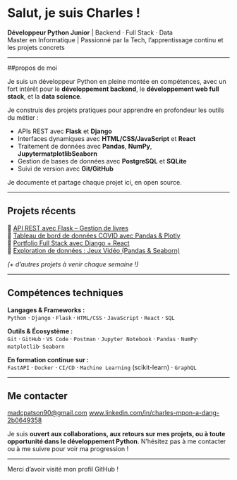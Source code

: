 # Salut, je suis Charles !

**Développeur Python Junior** | Backend · Full Stack · Data  
Master en Informatique | Passionné par la Tech, l’apprentissage continu et les projets concrets

---

##propos de moi

Je suis un développeur Python en pleine montée en compétences, avec un fort intérêt pour le **développement backend**, le **développement web full stack**, et la **data science**.

Je construis des projets pratiques pour apprendre en profondeur les outils du métier :
- APIs REST avec **Flask** et **Django**
- Interfaces dynamiques avec **HTML/CSS/JavaScript** et **React**
- Traitement de données avec **Pandas**, **NumPy**, **Jupyter****matplotlib****Seaborn**
- Gestion de bases de données avec **PostgreSQL** et **SQLite**
- Suivi de version avec **Git/GitHub**

Je documente et partage chaque projet ici, en open source.

---

## Projets récents

🔹 [API REST avec Flask – Gestion de livres](https://github.com/tonprofil/nom-du-projet)  
🔹 [Tableau de bord de données COVID avec Pandas & Plotly](https://github.com/tonprofil/nom-du-projet)  
🔹 [Portfolio Full Stack avec Django + React](https://github.com/tonprofil/nom-du-projet)  
🔹 [Exploration de données : Jeux Vidéo (Pandas & Seaborn)](https://github.com/tonprofil/nom-du-projet)

*(+ d’autres projets à venir chaque semaine !)*

---

## Compétences techniques

**Langages & Frameworks :**  
`Python` · `Django` · `Flask` · `HTML/CSS` · `JavaScript` · `React` · `SQL`

**Outils & Écosystème :**  
`Git` · `GitHub` · `VS Code` · `Postman` · `Jupyter Notebook` · `Pandas` · `NumPy`· `matplotlib`· `Seaborn`

**En formation continue sur :**  
`FastAPI` · `Docker` · `CI/CD` · `Machine Learning` (scikit-learn) · `GraphQL`

---

## Me contacter

madcpatson90@gmail.com 
www.linkedin.com/in/charles-mpon-a-dang-2b0649358

Je suis **ouvert aux collaborations, aux retours sur mes projets, ou à toute opportunité dans le développement Python**. N’hésitez pas à me contacter ou à me suivre pour voir ma progression !

---

Merci d’avoir visité mon profil GitHub !




